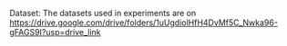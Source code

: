 Dataset:
The datasets used in experiments are on https://drive.google.com/drive/folders/1uUgdiolHfH4DvMf5C_Nwka96-gFAGS9I?usp=drive_link
